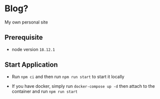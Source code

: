 # Blog?

My own personal site

## Prerequisite

 - node version `18.12.1`

## Start Application

- Run `npm ci` and then run `npm run start` to start it locally

- If you have docker, simply run `docker-compose up -d` then attach to the container and run `npm run start`


